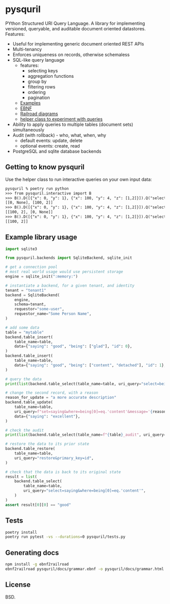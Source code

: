 
# pysquril

PYthon Structured URI Query Language. A library for implementing versioned, queryable, and auditable document oriented datastores. Features:

* Useful for implementing generic document oriented REST APIs
* Multi-tenancy
* Enforces uniqueness on records, otherwise schemaless
* SQL-like query language
  * features:
    * selecting keys
    * aggregation functions
    * group by
    * filtering rows
    * ordering
    * pagination
  * [Examples](https://github.com/unioslo/pysquril/blob/master/docs/examples.md)
  * [EBNF](https://github.com/unioslo/pysquril/blob/master/docs/grammar.ebnf)
  * [Railroad diagrams](https://unioslo.github.io/pysquril/grammar.html)
  * [helper class to experiment with queries](https://github.com/unioslo/pysquril/blob/master/pysquril/interactive.py)
* Ability to apply queries to multiple tables (document sets) simultaneously
* Audit (with rollback) - who, what, when, why
  * default events: update, delete
  * optional events: create, read
* PostgreSQL and sqlite database backends

## Getting to know pysquril

Use the helper class to run interactive queries on your own input data:

```txt
pysquril % poetry run python
>>> from pysquril.interactive import B
>>> B().D([{"x": 0, "y": 1}, {"x": 100, "y": 4, "z": [1,2]}]).Q("select=x,z[1]")
[[0, None], [100, 2]]
>>> B().D([{"x": 0, "y": 1}, {"x": 100, "y": 4, "z": [1,2]}]).Q("select=x,z[1]&order=x.desc")
[[100, 2], [0, None]]
>>> B().D([{"x": 0, "y": 1}, {"x": 100, "y": 4, "z": [1,2]}]).Q("select=x,z[1]&where=y=gt.1")
[[100, 2]]
```

## Example library usage

```python
import sqlite3

from pysquril.backends import SqliteBackend, sqlite_init

# get a connection pool
# most real world usage would use persistent storage
engine = sqlite_init(":memory:")

# instantiate a backend, for a given tenant, and identity
tenant = "tenant1"
backend = SqliteBackend(
    engine,
    schema=tenant,
    requestor="some-user",
    requestor_name="Some Person Name",
)

# add some data
table = "mytable"
backend.table_insert(
    table_name=table,
    data={"saying": "good", "being": ["glad"], "id": 0},
)
backend.table_insert(
    table_name=table,
    data={"saying": "good", "being": ["content", "detached"], "id": 1},
)

# query the data
print(list(backend.table_select(table_name=table, uri_query="select=being")))

# change the second record, with a reason
reason_for_update = "a more accurate description"
backend.table_update(
    table_name=table,
    uri_query=f"set=saying&where=being[0]=eq.'content'&message='{reason_for_update}'",
    data={"saying": "excellent"},
)

# check the audit
print(list(backend.table_select(table_name=f"{table}_audit", uri_query="")))

# restore the data to its prior state
backend.table_restore(
    table_name=table,
    uri_query="restore&primary_key=id",
)

# check that the data is back to its original state
result = list(
    backend.table_select(
        table_name=table,
        uri_query="select=saying&where=being[0]=eq.'content'",
    )
)
assert result[0][0] == "good"
```

## Tests

```bash
poetry install
poetry run pytest -vs --durations=0 pysquril/tests.py
```

## Generating docs

```bash
npm install -g ebnf2railroad
ebnf2railroad pysquril/docs/grammar.ebnf -o pysquril/docs/grammar.html
```

## License

BSD.
